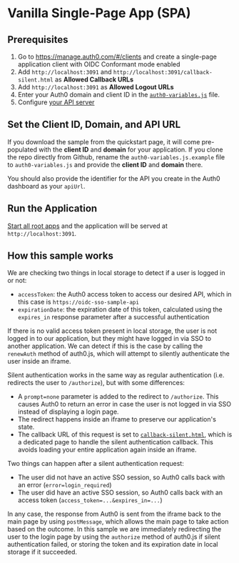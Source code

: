 # Vanilla Single-Page App (SPA)

## Prerequisites

1. Go to https://manage.auth0.com/#/clients and create a single-page application client with OIDC Conformant mode enabled
2. Add `http://localhost:3091` and `http://localhost:3091/callback-silent.html` as **Allowed Callback URLs**
3. Add `http://localhost:3091` as **Allowed Logout URLs**
4. Enter your Auth0 domain and client ID in the [`auth0-variables.js`](/app-spa/auth0-variables.js) file.
5. Configure [your API server](/server-api#getting-started)


## Set the Client ID, Domain, and API URL

If you download the sample from the quickstart page, it will come pre-populated with the **client ID** and **domain** for your application. If you clone the repo directly from Github, rename the `auth0-variables.js.example` file to `auth0-variables.js` and provide the **client ID** and **domain** there.

You should also provide the identifier for the API you create in the Auth0 dashboard as your `apiUrl`.


## Run the Application

[Start all root apps](../README.md#installation-steps) and the application will be served at `http://localhost:3091`.


## How this sample works

We are checking two things in local storage to detect if a user is logged in or not:

* `accessToken`: the Auth0 access token to access our desired API, which in this case is `https://oidc-sso-sample-api`
* `expirationDate`: the expiration date of this token, calculated using the `expires_in` response parameter after a successful authentication

If there is no valid access token present in local storage, the user is not logged in to our application, but they might have logged in via SSO to another application.
We can detect if this is the case by calling the `renewAuth` method of auth0.js, which will attempt to silently authenticate the user inside an iframe.

Silent authentication works in the same way as regular authentication (i.e. redirects the user to `/authorize`), but with some differences:

* A `prompt=none` parameter is added to the redirect to `/authorize`.
This causes Auth0 to return an error in case the user is not logged in via SSO instead of displaying a login page.
* The redirect happens inside an iframe to preserve our application's state.
* The callback URL of this request is set to [`callback-silent.html`](/app-spa/callback-silent.html), which is a dedicated page to handle the silent authentication callback.
This avoids loading your entire application again inside an iframe.

Two things can happen after a silent authentication request:

* The user did not have an active SSO session, so Auth0 calls back with an error (`error=login_required`)
* The user did have an active SSO session, so Auth0 calls back with an access token (`access_token=...&expires_in=...`)

In any case, the response from Auth0 is sent from the iframe back to the main page by using `postMessage`, which allows the main page to take action based on the outcome.
In this sample we are immediately redirecting the user to the login page by using the `authorize` method of auth0.js if silent authentication failed, or storing the token and its expiration date in local storage if it succeeded.